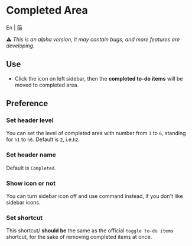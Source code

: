 # Completed Area

En | [简](https://github.com/DahaWong/obsidian-completed/blob/main/README_zh.md)

⚠️ *This is an alpha version, it may contain bugs, and more features are developing.*


## Use
- Click the icon on left sidebar, then the **completed to-do items** will be moved to completed area.

## Preference

### Set header level
You can set the level of completed area with number from `1` to `6`, standing for `h1` to `h6`. 
Default is `2`, i.e.`h2`.

### Set header name
Default is `Completed`.

### Show icon or not
You can turn sidebar icon off and use command instead, if you don't like sidebar icons.

### Set shortcut
This shortcut/ **should be** the same as the official `toggle to-do items` shortcut, for the sake of removing completed items at once.
